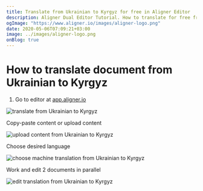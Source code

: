 ```yaml
---
title: Translate from Ukrainian to Kyrgyz for free in Aligner Editor
description: Aligner Dual Editor Tutorial. How to translate for free from Ukrainian to Kyrgyz. Aligner is multilingual document management platform. 
ogImage: "https://www.aligner.io/images/aligner-logo.png"
date: 2020-05-06T07:09:21+03:00
image: ../images/aligner-logo.png
onBlog: true
---
```


# How to translate document from Ukrainian to Kyrgyz

1. Go to editor at [app.aligner.io](https://app.aligner.io "Aligner App web page")

![translate from Ukrainian to Kyrgyz](../aligner-blank-editor.png "translate from Ukrainian to Kyrgyz")

Copy-paste content or upload content

![upload content from Ukrainian to Kyrgyz](../aligner-uploaded-document.png "upload content from Ukrainian to Kyrgyz")

Choose desired language

![choose machine translation from Ukrainian to Kyrgyz](../aligner-language-dropdown.png "choose machine translation from Ukrainian to Kyrgyz")

Work and edit 2 documents in parallel

![edit translation from Ukrainian to Kyrgyz](../aligner-double-sitded-editor.png "edit translation from Ukrainian to Kyrgyz")

